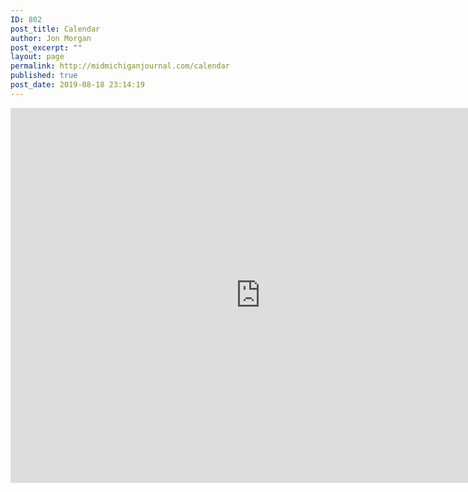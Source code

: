 ```yaml
---
ID: 802
post_title: Calendar
author: Jon Morgan
post_excerpt: ""
layout: page
permalink: http://midmichiganjournal.com/calendar
published: true
post_date: 2019-08-18 23:14:19
---
```

<iframe style="border: 0;" src="https://calendar.google.com/calendar/embed?src=u6g6k6jdj91aok92kh6mt6q95suv27ul%40import.calendar.google.com&amp;ctz=America%2FNew_York" width="800" height="600" frameborder="0" scrolling="no"></iframe>
